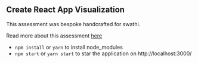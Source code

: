 ## Create React App Visualization

This assessment was bespoke handcrafted for swathi.

Read more about this assessment [here](https://react.eogresources.com)

- `npm install` or `yarn` to install node_modules
- `npm start` or `yarn start` to star the application on http://localhost:3000/
